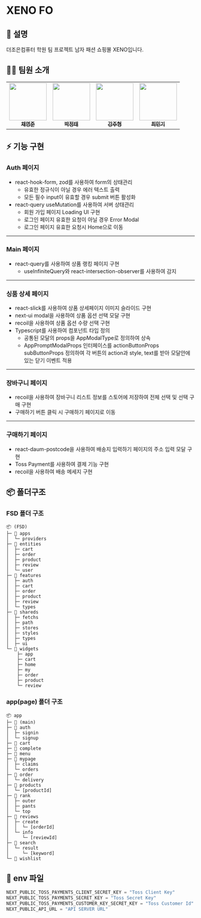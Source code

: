 # XENO FO

## 📖 설명
더조은컴퓨터 학원 팀 프로젝트 남자 패션 쇼핑몰 XENO입니다.

## 🧑‍💻 팀원 소개
<table>
    <tbody>
        <tr>
            <td align="center"><a href="https://github.com/cyjoon68"><img src="https://avatars.githubusercontent.com/u/157681635?v=4" width="100px; alt="" /><br /><sub><b>채영준</b></sub></a><br /></td>
            <td align="center"><a href="https://github.com/huntingforheat"><img src="https://avatars.githubusercontent.com/u/108726369?v=4" width="100px; alt="" /><br /><sub><b>박정태</b></sub></a><br /></td>
            <td align="center"><a href="https://github.com/joohyeongzz"><img src="https://avatars.githubusercontent.com/u/162415872?v=4" width="100px; alt="" /><br /><sub><b>강주형</b></sub></a><br /></td>
            <td align="center"><a href="https://github.com/mingi502"><img src="https://avatars.githubusercontent.com/u/116711211?v=4" width="100px; alt="" /><br /><sub><b>최민기</b></sub></a><br /></td>
        </tr>
    </tbody>
</table>

## ⚡️ 기능 구현

### Auth 페이지
- react-hook-form, zod를 사용하여 form의 상태관리
    - 유효한 정규식이 아닐 경우 에러 텍스트 출력
    - 모든 필수 input이 유효할 경우 submit 버튼 활성화
- react-query useMutation를 사용하여 서버 상태관리
   - 회원 가입 페이지 Loading UI 구현
   - 로그인 페이지 유효한 요청이 아닐 경우 Error Modal
   - 로그인 페이지 유효한 요청시 Home으로 이동

<hr />

### Main 페이지
- react-query를 사용하여 상품 랭킹 페이지 구현
  - useInfiniteQuery와 react-intersection-observer를 사용하여 감지

<hr />

### 싱품 상세 페이지
- react-slick를 사용하여 상품 상세페이지 이미지 슬라이드 구현
- next-ui modal을 사용하여 상품 옵션 선택 모달 구현
- recoil을 사용하여 상품 옵션 수량 선택 구현
- Typescript를 사용하여 컴포넌트 타입 정의
   - 공통된 모달의 props을 AppModalType로 정의하여 상속
   - AppPromptModalProps 인터페이스를 actionButtonProps subButtonProps 정의하여 각
   버튼의 action과 style, text를 받아 모달안에 있는 닫기 이벤트 적용

<hr />

### 장바구니 페이지
- recoil을 사용하여 장바구니 리스트 정보를 스토어에 저장하여 전체 선택 및 선택 구매 구현
- 구매하기 버튼 클릭 시 구매하기 페이지로 이동

<hr />

### 구매하기 페이지
- react-daum-postcode을 사용하여 배송지 입력하기 페이지의 주소 입력 모달 구현
- Toss Payment를 사용하여 결제 기능 구현
- recoil을 사용하여 배송 메세지 구현


## 📦 폴더구조

### FSD 폴더 구조
```
📦 (FSD)
├─ 📂 apps
│  └─ providers
├─ 📂 entities
│  ├─ cart
│  ├─ order
│  ├─ product
│  ├─ review
│  └─ user
├─ 📂 features
│  ├─ auth
│  ├─ cart
│  ├─ order
│  ├─ product
│  ├─ review
│  └─ types
├─ 📂 shareds
│  ├─ fetchs
│  ├─ path
│  ├─ stores
│  ├─ styles
│  ├─ types
│  ├─ ui
└─ 📂 widgets
    ├─ app
    ├─ cart
    ├─ home
    ├─ my
    ├─ order
    ├─ product
    └─ review
```

### app(page) 폴더 구조
```
📦 app
├─ 📂 (main)
├─ 📂 auth
│  ├─ signin
│  └─ signup
├─ 📂 cart
├─ 📂 complete
├─ 📂 menu
├─ 📂 mypage
│  ├─ claims
│  └─ orders
├─ 📂 order
│  └─ delivery
├─ 📂 products
│  └─ [productId]
├─ 📂 rank
│  ├─ outer
│  ├─ pants
│  └─ top
├─ 📂 reviews
│  ├─ create
│  │  └─ [orderId]
│  └─ info
│     └─ [reviewId]
├─ 📂 search
│  └─ result
│     └─ [keyword]
└─ 📂 wishlist
```

## 🔧 env 파일
```js
NEXT_PUBLIC_TOSS_PAYMENTS_CLIENT_SECRET_KEY = "Toss Client Key"
NEXT_PUBLIC_TOSS_PAYMENTS_SECRET_KEY = "Toss Secret Key"
NEXT_PUBLIC_TOSS_PAYMENTS_CUSTOMER_KEY_SECRET_KEY = "Toss Customer Id"
NEXT_PUBLIC_API_URL = "API SERVER URL"
```